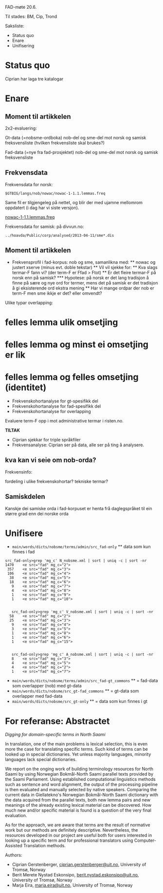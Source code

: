 

FAD-møte 20.6.


Til stades: BM, Cip, Trond


Saksliste: 


* Status quo
* Enare
* Unifisering








# Status quo


Ciprian har laga tre katalogar




# Enare


## Moment til artikkelen


2x2-evaluering:


Gt-data (=nobsme-ordboka) nob-del og sme-del mot norsk og samisk freksvensliste 
(hvilken frekvensliste skal brukes?)


Fad-data (=nye fra fad-prosjektet) nob-del og sme-del mot norsk og samisk freksvensliste 




## Frekvensdata 


Frekvensdata for norsk:


`$GTBIG/langs/nob/nowac/nowac-1-1.1.lemmas.freq`


Same fil er tilgjengeleg på nettet, og blir der med ujamne mellomrom oppdatert
(i dag har vi siste versjon).


[nowac-1-1.1.lemmas.freq](http://www.hf.uio.no/iln/om/organisasjon/tekstlab/tjenester/nowac-frequency.html)


Frekvensdata for samisk: på divvun.no:


`../hoavda/Public/corp/analysed/2013-04-11/sme*.dis`


## Moment til artikkelen


* Frekvensprofil i fad-korpus: nob og sme, samanlikna med:
** nowac og justert xserve (minus evt. doble tekstar)
** Vil vil sjekke for:
** Kva slags termar-F fann vi? (der term-F er Ffad > Ftot)
** Er det fleire termar-F på norsk enn på samisk?
*** Hypotese: på norsk er det lang tradisjon å finne på sære 
   og nye ord for termer, mens det på samisk er det tradisjon 
   å gi eksisterende ord ekstra mening
** Har vi mange ordpar der nob er term-F men sme ikkje er det? eller omvendt?


Ulike typar overlapping:


# felles lemma ulik omsetjing
# felles lemma og minst ei omsetjing er lik
# felles lemma og felles omsetjing (identitet)


* Frekvenskohortanalyse for gt-spesifikk del
* Frekvenskohortanalyse for fad-spesifikk del
* Frekvenskohortanalyse for overlapping


Evaluere term-F opp i mot administrative termar i risten.no.








**TILTAK**


* Ciprian sjekkar for triple språkfiler
* Frekvensanalyse: Ciprian ser på data, alle ser på ting å analysere.


## kva kan vi seie om nob-orda?


Frekvensinfo:


fordeling i ulike frekvenskohortar?
tekniske termar?


## Samiskdelen


Kanskje dei samiske orda i fad-korpuset er henta frå daglegspråket til 
ein større grad enn dei norske orda 






# Unifisere


* `main/words/dicts/nobsme/terms/admin/src_fad-only`
** data som kun finnes i fad


```
src_fad-only>grep 'mg_c' N_nobsme.xml | sort | uniq -c | sort -nr
1470    <e src="fad" mg_c="2">
 357    <e src="fad" mg_c="3">
 106    <e src="fad" mg_c="4">
  38    <e src="fad" mg_c="5">
  18    <e src="fad" mg_c="6">
   9    <e src="fad" mg_c="7">
   4    <e src="fad" mg_c="8">
   1    <e src="fad" mg_c="9">
   1    <e src="fad" mg_c="10">

   
   src_fad-only>grep 'mg_c' V_nobsme.xml | sort | uniq -c | sort -nr
  58    <e src="fad" mg_c="2">
  25    <e src="fad" mg_c="3">
   9    <e src="fad" mg_c="4">
   3    <e src="fad" mg_c="5">
   1    <e src="fad" mg_c="8">
   1    <e src="fad" mg_c="6">
   1    <e src="fad" mg_c="15">

   
   src_fad-only>grep 'mg_c' A_nobsme.xml | sort | uniq -c | sort -nr
   8    <e src="fad" mg_c="3">
   4    <e src="fad" mg_c="5">
   4    <e src="fad" mg_c="2">
   1    <e src="fad" mg_c="7">
```


* `main/words/dicts/nobsme/terms/admin/src_fad-gt_commons`
** = fad-data som overlapper  (nob) med gt-data
* `main/words/dicts/nobsme/src_gt-fad_commons`
**  = gt-data som overlapper med fad-data
* `main/words/dicts/nobsme/src_gt-only`
** = data som kun finnes i gt




# For referanse: Abstractet






*Digging for domain-specific terms in North Saami* 


In translation, one of the main problems is lexical selection,
this is even more the case for translating specific terms. Such kind of terms
can be looked up in special dictionaries. Yet unless majority languages,
minority languages lack special dictionaries.  


We report on the onging work of building terminology resources 
for North Saami by using Norwegian Bokmål-North Saami parallel
texts provided by the Saami Parliament. Using established
computational linguistics methods such as sentence 
and word alignment, the output of the processing pipeline
is then evaluated and manually selected by native speakers.
Comparing the current data in Giellatekno's Norwegian Bokmål-North Saami
dictionary with the data acquired from the parallel texts, both new lemma pairs
and new meanings of the already existing lexical material can be discovered.
How much new and/or specific material is found is a question of the very final evaluation.


As for the approach, we are aware that terms are the result of normative work but our methods
are definitely descriptive. Nevertheless, the resources developed in our project
are useful both for users interested in looking up a specific term and
for professional translators using Computer-Assisted Translation methods.


Authors:


* Ciprian Gerstenberger, ciprian.gerstenberger@uit.no, University of Tromsø, Norway
* Berit Merete Nystad Eskonsipo, berit.nystad.eskonsipo@uit.no, University of Tromsø, Norway
* Marja Eira, marja.eira@uit.no, University of Tromsø, Norway




